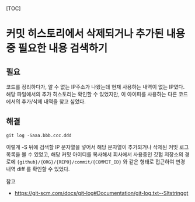 [TOC]

# 커밋 히스토리에서 삭제되거나 추가된 내용 중 필요한 내용 검색하기

## 필요

코드를 정리하다가, 알 수 없는 IP주소가 나왔는데 현재 사용하는 내역이 없는 IP였다. 해당 파일에서의 추가 히스토리는 확인할 수 있었지만, 이 아이피를 사용하는 다른 코드에서의 추가/삭제 내역을 찾고 싶었다.

## 해결

```
git log -Saaa.bbb.ccc.ddd
```

이렇게 -S 뒤에 검색할 IP 문자열을 넣어서 해당 문자열이 추가되거나 삭제된 커밋 로그 목록을 볼 수 있었고, 해당 커밋 아이디를 복사해서 회사에서 사용중인 깃헙 저장소의 경로에 `{github}/{ORG}/{REPO}/commit/{COMMIT_ID}` 와 같은 형태로 접근하여 변경 내역 diff 를 확인할 수 있었다.


참고

- https://git-scm.com/docs/git-log#Documentation/git-log.txt--Sltstringgt
